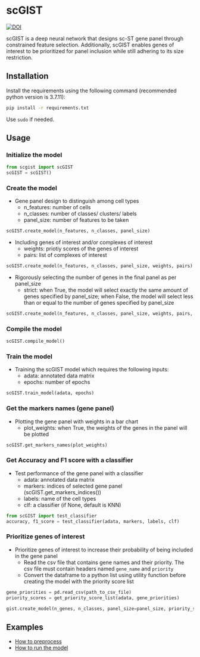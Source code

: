 # scGIST

[![DOI](https://zenodo.org/badge/540553394.svg)](https://zenodo.org/doi/10.5281/zenodo.10467038)

scGIST is a deep neural network that designs sc-ST gene panel through constrained feature selection. Additionally, scGIST enables genes of interest to be prioritized for panel inclusion while still adhering to its size restriction.

## Installation

Install the requirements using the following command (recommended python version is 3.7.11):

```bash
pip install -r requirements.txt
```

Use `sudo` if needed.

## Usage

### Initialize the model

```python
from scgist import scGIST
scGIST = scGIST()
```

### Create the model

* Gene panel design to distinguish among cell types
  * n_features: number of cells
  * n_classes: number of classes/ clusters/ labels
  * panel_size: number of features to be taken

```python
scGIST.create_model(n_features, n_classes, panel_size)
```

* Including genes of interest and/or complexes of interest
  * weights: priotiy scores of the genes of interest
  * pairs: list of complexes of interest

```python
scGIST.create_model(n_features, n_classes, panel_size, weights, pairs)
```

* Rigorously selecting the number of genes in the final panel as per panel_size
  * strict: when True, the model will select exactly the same amount of genes specified by panel_size; when False, the model will select less than or equal to the number of genes specified by panel_size

```python
scGIST.create_model(n_features, n_classes, panel_size, weights, pairs, strict)
```

### Compile the model

```python
scGIST.compile_model()
```

### Train the model

* Training the scGIST model which requires the following inputs:
  * adata: annotated data matrix
  * epochs: number of epochs

```python
scGIST.train_model(adata, epochs)
```

### Get the markers names (gene panel)

* Plotting the gene panel with weights in a bar chart
  * plot_weights: when True, the weights of the genes in the panel will be plotted

```python
scGIST.get_markers_names(plot_weights)
```

### Get Accuracy and F1 score with a classifier

* Test performance of the gene panel with a classifier
  * adata: annotated data matrix
  * markers: indices of selected gene panel (scGIST.get_markers_indices())
  * labels: name of the cell types
  * clf: a classifier (if None, default is KNN)

```python
from scGIST import test_classifier
accuracy, f1_score = test_classifier(adata, markers, labels, clf)
```

### Prioritize genes of interest

* Prioritize genes of interest to increase their probability of being included in the gene panel
  * Read the csv file that contains gene names and their priority. The csv file must contain headers named `gene_name` and `priority`
  * Convert the dataframe to a python list using utility function before creating the model with the priority score list

```python
gene_priorities = pd.read_csv(path_to_csv_file)
priority_scores = get_priority_score_list(adata, gene_priorities)

gist.create_model(n_genes, n_classes, panel_size=panel_size, priority_scores=priority_scores, alpha=0.2, beta=0.5)
```

## Examples

* [How to preprocess](preprocess.ipynb)
* [How to run the model](run_scGIST.ipynb)
